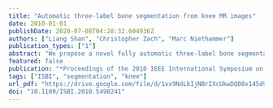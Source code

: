 ```yaml
---
title: "Automatic three-label bone segmentation from knee MR images"
date: 2010-01-01
publishDate: 2020-07-08T04:28:32.604936Z
authors: ["Liang Shan", "Christopher Zach", "Marc Niethammer"]
publication_types: ["1"]
abstract: "We propose a novel fully automatic three-label bone segmentation approach applied to knee segmentation (femur and tibia) from T1 and T2* magnetic resonance (MR) images. The three-label segmentation approach guarantees separate segmentations of femur and tibia which cannot be assured by general binary segmentation methods. The proposed approach is based on a convex optimization problem by embedding label assignment into higher dimensions. Appearance information is used in the segmentation to favor the segmentation of the cortical bone. We validate the proposed three-label segmentation method on nine knee MR images against manual segmentations for femur and tibia."
featured: false
publication: "*Proceedings of the 2010 IEEE International Symposium on Biomedical Imaging: From Nano to Macro, Rotterdam, The Netherlands, 14-17 April, 2010*"
tags: ["ISBI", "segmentation", "knee"]
url_pdf: "https://drive.google.com/file/d/1vx9NdLkIjNBrIXcUkwDQ08v145d9-IcW"
doi: "10.1109/ISBI.2010.5490241"
---
```



